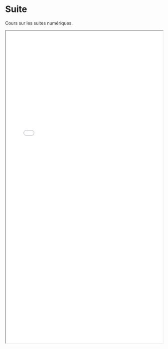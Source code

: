 # Suite

Cours sur les suites numériques.

<iframe src={require('./suite.pdf').default} width="100%" height="1000"></iframe>
